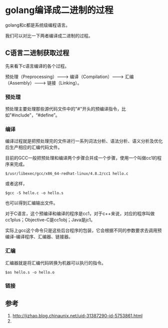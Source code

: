 # golang编译成二进制的过程

golang和c都是系统级编程语言。

我们可以对比一下两者编译成二进制的过程。

## C语言二进制获取过程

先来看下c语言编译的各个过程。

预处理（Preprocessing）---> 编译（Compilation）---> 汇编（Assembly）---> 链接（Linking）。

### 预处理

预处理主要处理那些源代码文件中的"#"开头的预编译指令，比如"#include"，“#define”。

### 编译

编译过程就是把预处理完的文件进行一系列词法分析、语法分析、语义分析及优化后生产相应的汇编代码文件。

目前的GCC一般把预处理和编译两个步骤合并成一个步骤，使用一个叫做cc1的程序来完成。

```shell
$/usr/libexec/gcc/x86_64-redhat-linux/4.8.2/cc1 hello.c
```

或者这样，

```shell
$gcc -S hello.c -o hello.s
```

也可以得到汇编输出文件。

对于C语言，这个预编译和编译的程序是cc1，对于c++来说，对应的程序叫做cc1plus；Objective-C是cc1obj；Java是jc1。

实际上gcc这个命令只是这些后台程序的包装，它会根据不同的参数要求去调用预编译-编译程序、汇编器、链接器。

### 汇编

汇编器就是将汇编代码转换为机器可以执行的指令。

```shell
$as hello.s -o hello.o	
```



### 链接

## 参考

1. http://jizhao.blog.chinaunix.net/uid-31387290-id-5753861.html
2. 

